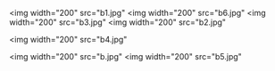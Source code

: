 <img width="200" src="b1.jpg" </img>
 
 
<img width="200" src="b6.jpg" </img>
<img width="200" src="b3.jpg" </img>
<img width="200" src="b2.jpg" </img>

<img width="200" src="b4.jpg" </img>

<img width="200" src="b.jpg" </img>
<img width="200" src="b5.jpg" </img>

